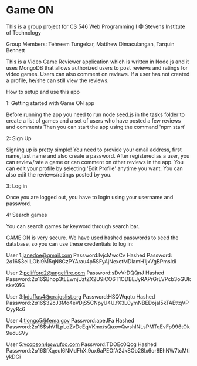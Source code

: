 # Game ON

This is a group project for CS 546 Web Programming I @ Stevens Institute of Technology

Group Members: Tehreem Tungekar, Matthew Dimaculangan, Tarquin Bennett

This is a Video Game Reviewer application which is written in Node.js and it uses MongoDB that allows authorized users to post reviews and ratings for video games.
Users can also comment on reviews. If a user has not created a profile, he/she can still view the reviews.

How to setup and use this app

1: Getting started with Game ON app

Before running the app you need to run node seed.js in the tasks folder to create a list of games and a set of users who have posted a few reviews and comments
Then you can start the app using the command 'npm start'

2: Sign Up

Signing up is pretty simple!
You need to provide your email address, first name, last name and also create a password.
After registered as a user, you can review/rate a game or can comment on other reviews in the app.
You can edit your profile by selecting 'Edit Profile' anytime you want.
You can also edit the reviews/ratings posted by you.

3: Log in

Once you are logged out, you have to login using your username and password.

4: Search games

You can search games by keyword through search bar.

GAME ON is very secure. We have used hashed passwords to seed the database, so you can use these credentials to log in:


User 1:janedoe@gmail.com
Password:IvjcMwcCv
Hashed Password: $2a$16$3eiILObl9M5qN8CzPYArau4p5SFyAjNexctMDlamH1jxVgBPmsIdi

User 2:pclifford2@angelfire.com
Password:sDvVrDQQnJ
Hashed Password:$2a$16$Bhop3tLEwnjUztZX2U9iCO6T1ODBEJyRAPrGrLVPcb3oGUkskvX6G

User 3:kduffus4@craigslist.org
Password:HSQWqqtu
Hashed Password:$2a$16$32cJ3Mo4eVDjS5CNpyU4U.fX3L0ymNBEDojal5kTAEttqVPQyyRc6

User 4:tlongo5@fema.gov
Password:apeJFa 
Hashed Password:$2a$16$shV1LpLoZvDcEqVKmx/sQuxwQwshINLsPMTqEvFp996tOk9uduSVy

User 5:vcopson4@wufoo.com
Password:TDOEc0Qcg
Hashed Password:$2a$16$fXqeuI6NMdFhX.9ux6aPEOfA2JkSOb28Ix6or8EhNW7tcMtiykDGi
